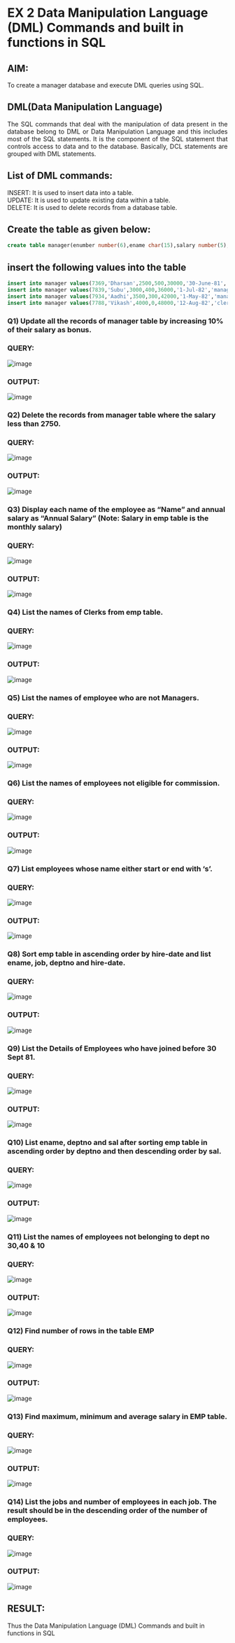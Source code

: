 # EX 2 Data Manipulation Language (DML) Commands and built in functions in SQL
## AIM:
To create a manager database and execute DML queries using SQL.


## DML(Data Manipulation Language)
<div align="justify">
The SQL commands that deal with the manipulation of data present in the database belong to DML or Data Manipulation Language and this includes most of the SQL statements. It is the component of the SQL statement that controls access to data and to the database. Basically, DCL statements are grouped with DML statements.
</div>

## List of DML commands: 
<div align="justify">
INSERT: It is used to insert data into a table.<br>
UPDATE: It is used to update existing data within a table.<br>
DELETE: It is used to delete records from a database table.<br>
</div>

## Create the table as given below:
```sql
create table manager(enumber number(6),ename char(15),salary number(5),commission number(4),annualsalary number(7),Hiredate date,designation char(10),deptno number(2),reporting char(10));
```
## insert the following values into the table
```sql
insert into manager values(7369,'Dharsan',2500,500,30000,'30-June-81','clerk',10,'John');
insert into manager values(7839,'Subu',3000,400,36000,'1-Jul-82','manager',null,'James');
insert into manager values(7934,'Aadhi',3500,300,42000,'1-May-82','manager',30,NULL);
insert into manager values(7788,'Vikash',4000,0,48000,'12-Aug-82','clerk',50,'Bond');
```

### Q1) Update all the records of manager table by increasing 10% of their salary as bonus.

### QUERY:

![image](https://github.com/Revathi-Dayalan/EX-2-Data-Manipulation-Language-DML-and-Data-Control-Language-DCL-Commands/assets/96000574/b1005d8d-62e4-4bab-9f3f-451998a2b17c)


### OUTPUT:

![image](https://github.com/Revathi-Dayalan/EX-2-Data-Manipulation-Language-DML-and-Data-Control-Language-DCL-Commands/assets/96000574/003cbb16-7ec9-43fc-9635-ad71836acb22)


### Q2) Delete the records from manager table where the salary less than 2750.


### QUERY:

![image](https://github.com/Revathi-Dayalan/EX-2-Data-Manipulation-Language-DML-and-Data-Control-Language-DCL-Commands/assets/96000574/41f54580-516d-4550-b6be-ac1428d2a53f)



### OUTPUT:

![image](https://github.com/Revathi-Dayalan/EX-2-Data-Manipulation-Language-DML-and-Data-Control-Language-DCL-Commands/assets/96000574/e41f0eec-738f-4b2a-b0d7-5e1da923ee49)


### Q3) Display each name of the employee as “Name” and annual salary as “Annual Salary” (Note: Salary in emp table is the monthly salary)


### QUERY:

![image](https://github.com/Revathi-Dayalan/EX-2-Data-Manipulation-Language-DML-and-Data-Control-Language-DCL-Commands/assets/96000574/575c0720-d3fd-4c40-ad44-8c56f5bb2916)



### OUTPUT:

![image](https://github.com/Revathi-Dayalan/EX-2-Data-Manipulation-Language-DML-and-Data-Control-Language-DCL-Commands/assets/96000574/d185750a-7fea-43cb-9229-f7631c2ecd2f)


### Q4)	List the names of Clerks from emp table.


### QUERY:

![image](https://github.com/Revathi-Dayalan/EX-2-Data-Manipulation-Language-DML-and-Data-Control-Language-DCL-Commands/assets/96000574/47fe0755-f97a-444c-a2f2-6d51d4cf13b5)



### OUTPUT:

![image](https://github.com/Revathi-Dayalan/EX-2-Data-Manipulation-Language-DML-and-Data-Control-Language-DCL-Commands/assets/96000574/b1149677-aa68-48c9-933a-5e7ad4303358)



### Q5)	List the names of employee who are not Managers.


### QUERY:

![image](https://github.com/Revathi-Dayalan/EX-2-Data-Manipulation-Language-DML-and-Data-Control-Language-DCL-Commands/assets/96000574/46fb0096-af51-4984-9922-f8b9f6ca4f64)



### OUTPUT:

![image](https://github.com/Revathi-Dayalan/EX-2-Data-Manipulation-Language-DML-and-Data-Control-Language-DCL-Commands/assets/96000574/869f6931-2652-4269-9495-aebfcfbd074a)



### Q6)	List the names of employees not eligible for commission.


### QUERY:

![image](https://github.com/Revathi-Dayalan/EX-2-Data-Manipulation-Language-DML-and-Data-Control-Language-DCL-Commands/assets/96000574/fdac5fdc-76ec-4f40-854e-b0f12f859dde)



### OUTPUT:

![image](https://github.com/Revathi-Dayalan/EX-2-Data-Manipulation-Language-DML-and-Data-Control-Language-DCL-Commands/assets/96000574/27ad1abd-17a7-4abf-a698-6d3925899897)



### Q7)	List employees whose name either start or end with ‘s’.


### QUERY:

![image](https://github.com/Revathi-Dayalan/EX-2-Data-Manipulation-Language-DML-and-Data-Control-Language-DCL-Commands/assets/96000574/ada83313-0342-4232-8309-888e71772d91)


### OUTPUT:

![image](https://github.com/Revathi-Dayalan/EX-2-Data-Manipulation-Language-DML-and-Data-Control-Language-DCL-Commands/assets/96000574/0729da2e-257b-451f-86e8-88814424cf9f)



### Q8) Sort emp table in ascending order by hire-date and list ename, job, deptno and hire-date.


### QUERY:

![image](https://github.com/Revathi-Dayalan/EX-2-Data-Manipulation-Language-DML-and-Data-Control-Language-DCL-Commands/assets/96000574/302304ce-76a4-401b-a8a7-e2a8cfd1f4f1)



### OUTPUT:

![image](https://github.com/Revathi-Dayalan/EX-2-Data-Manipulation-Language-DML-and-Data-Control-Language-DCL-Commands/assets/96000574/e304552f-b760-4583-a502-4075ac54c75c)



### Q9) List the Details of Employees who have joined before 30 Sept 81.


### QUERY:

![image](https://github.com/Revathi-Dayalan/EX-2-Data-Manipulation-Language-DML-and-Data-Control-Language-DCL-Commands/assets/96000574/95a44ade-eafa-41bd-b8a8-355d4df2d6af)



### OUTPUT:

![image](https://github.com/Revathi-Dayalan/EX-2-Data-Manipulation-Language-DML-and-Data-Control-Language-DCL-Commands/assets/96000574/75c2578b-4b2c-4780-8b5b-7f49fb71f177)



### Q10)	List ename, deptno and sal after sorting emp table in ascending order by deptno and then descending order by sal.


### QUERY:

![image](https://github.com/Revathi-Dayalan/EX-2-Data-Manipulation-Language-DML-and-Data-Control-Language-DCL-Commands/assets/96000574/dbbff1c4-bcd2-45a1-817e-924c751510b0)



### OUTPUT:

![image](https://github.com/Revathi-Dayalan/EX-2-Data-Manipulation-Language-DML-and-Data-Control-Language-DCL-Commands/assets/96000574/da89d592-d4cb-43ac-bf95-a38470d23b0d)



### Q11) List the names of employees not belonging to dept no 30,40 & 10


### QUERY:

![image](https://github.com/Revathi-Dayalan/EX-2-Data-Manipulation-Language-DML-and-Data-Control-Language-DCL-Commands/assets/96000574/704077d2-fba9-4a44-90b2-3d8233581943)


### OUTPUT:

![image](https://github.com/Revathi-Dayalan/EX-2-Data-Manipulation-Language-DML-and-Data-Control-Language-DCL-Commands/assets/96000574/95d2f8af-018f-4634-99f9-5fb0afab2586)


### Q12) Find number of rows in the table EMP

### QUERY:

![image](https://github.com/Revathi-Dayalan/EX-2-Data-Manipulation-Language-DML-and-Data-Control-Language-DCL-Commands/assets/96000574/5aed668c-8327-4dcf-bd9b-c5e8c2a0fe82)


### OUTPUT:


![image](https://github.com/Revathi-Dayalan/EX-2-Data-Manipulation-Language-DML-and-Data-Control-Language-DCL-Commands/assets/96000574/db605bdb-4fe5-4cac-897f-8b2c7356ae00)


### Q13) Find maximum, minimum and average salary in EMP table.

### QUERY:

![image](https://github.com/Revathi-Dayalan/EX-2-Data-Manipulation-Language-DML-and-Data-Control-Language-DCL-Commands/assets/96000574/8343f2ab-78b2-46e7-b32d-83dd68cfde2e)



### OUTPUT:



![image](https://github.com/Revathi-Dayalan/EX-2-Data-Manipulation-Language-DML-and-Data-Control-Language-DCL-Commands/assets/96000574/d86b02c7-2257-43c0-a172-20a151c4e4d9)

### Q14) List the jobs and number of employees in each job. The result should be in the descending order of the number of employees.

### QUERY:

![image](https://github.com/Revathi-Dayalan/EX-2-Data-Manipulation-Language-DML-and-Data-Control-Language-DCL-Commands/assets/96000574/70a80a4e-0c8a-4c31-8e5f-95843a52cc33)



### OUTPUT:

![image](https://github.com/Revathi-Dayalan/EX-2-Data-Manipulation-Language-DML-and-Data-Control-Language-DCL-Commands/assets/96000574/58b51158-7f4c-48d8-b8f5-564b3cb7fe77)


## RESULT:
Thus the  Data Manipulation Language (DML) Commands and built in functions in SQL
